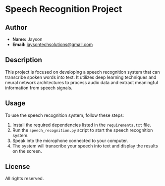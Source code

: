 # Speech Recognition Project

## Author

- **Name:** Jayson
- **Email:** jaysontechsolutions@gmail.com

## Description

This project is focused on developing a speech recognition system that can transcribe spoken words into text. It utilizes deep learning techniques and neural network architectures to process audio data and extract meaningful information from speech signals.

## Usage

To use the speech recognition system, follow these steps:

1. Install the required dependencies listed in the `requirements.txt` file.
2. Run the `speech_recognition.py` script to start the speech recognition system.
3. Speak into the microphone connected to your computer.
4. The system will transcribe your speech into text and display the results on the screen.

## License

All rights reserved.
